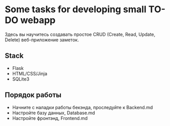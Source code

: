 # Some tasks for developing small TO-DO webapp

Здесь вы научитесь создавать простое  CRUD (Create, Read, Update, Delete) веб-приложение заметок.

## Stack
- Flask
- HTML/CSS/Jinja
- SQLite3

## Порядок работы
- Начните с наладки работы бекэнда, проследуйте к Backend.md
- Настройте базу данных, Database.md
- Настройте фронтэнд, Frontend.md




